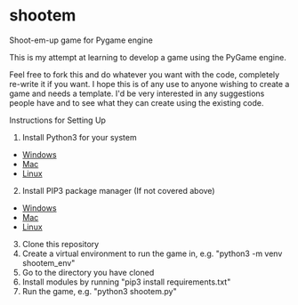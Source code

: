 # shootem
Shoot-em-up game for Pygame engine

This is my attempt at learning to develop a game using the PyGame engine.

Feel free to fork this and do whatever you want with the code, completely re-write it if you want. I hope this is of any use to anyone wishing to create a game and needs a template. I'd be very interested in any suggestions people have and to see what they can create using the existing code.

Instructions for Setting Up

1. Install Python3 for your system
  * [Windows](https://phoenixnap.com/kb/how-to-install-python-3-windows)
  * [Mac](https://docs.python-guide.org/starting/install3/osx/)
  * [Linux](https://www.digitalocean.com/community/tutorials/how-to-install-python-3-and-set-up-a-local-programming-environment-on-ubuntu-16-04)
  
2. Install PIP3 package manager
  (If not covered above)

  * [Windows](https://vgkits.org/blog/pip3-windows-howto/)
  * [Mac](https://evansdianga.com/install-pip-osx/)
  * [Linux](https://linuxize.com/post/how-to-install-pip-on-ubuntu-18.04/)
3. Clone this repository
4. Create a virtual environment to run the game in, e.g. "python3 -m venv shootem_env"
5. Go to the directory you have cloned
6. Install modules by running "pip3 install requirements.txt"
7. Run the game, e.g. "python3 shootem.py"

  
  
